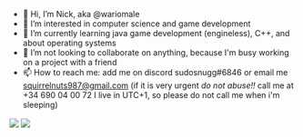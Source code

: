 - 👋 Hi, I’m Nick, aka @wariomale
- 👀 I’m interested in computer science and game development
- 🌱 I’m currently learning java game development (engineless), C++, and about operating systems
- 💞️ I’m not looking to collaborate on anything, because I'm busy working on a project with a friend
- 📫 How to reach me: add me on discord sudosnugg#6846 or email me squirrelnuts987@gmail.com (if it is very urgent _do not abuse!!_ call me at +34 690 04 00 72 I live in UTC+1, so please do not call me when i'm sleeping)
<a>
  <img align="center" src=(https://github-readme-stats.vercel.app/api?username=wariomale&count_private=true&show_icons=true&theme=dracula)
</a>
<a>
  <img align="center" src="https://github-readme-stats.vercel.app/api/pin/?username=wariomale&repo=convoychat&count_private=true&show_icons=true&theme=dracula" />
</a>
<!---![](https://github.com/sudosnugg/github-profile-stats/blob/master/generated/languages.svg)--->

<!---
disekai/disekai is a ✨ special ✨ repository because its `README.md` (this file) appears on your GitHub profile.
You can click the Preview link to take a look at your changes.
--->
